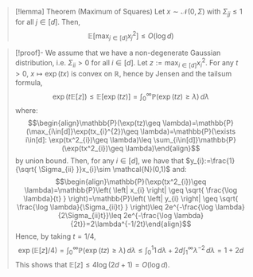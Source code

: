 
> [!lemma] Theorem (Maximum of Squares)
> Let $x \sim \mathcal{N}(0,\Sigma)$ with $\Sigma_{jj}\leq 1$ for all $j\in[d]$. Then, $$\mathbb{E}\left[ \max_{j\in[d]} x^{2}_{j}\right]\leq O(\log d) $$

> [!proof]-
> We assume that we have a non-degenerate Gaussian distribution, i.e. $\Sigma_{ii}>0$ for all $i\in[d]$. Let $z:=\max_{i\in[d]} x_{i}^{2}$. For any $t>0$, $x\mapsto \exp(tx)$ is convex on $\mathbb{R}$, hence by Jensen and the tailsum formula,$$\exp(t\mathbb{E}[z])\leq \mathbb{E}[\exp(tz)]=\int_{0}^{\infty} \mathbb{P}(\exp (tz)\geq \lambda) \, d\lambda $$where: $$\begin{align}\mathbb{P}(\exp(tz)\geq \lambda)=\mathbb{P}(\max_{i\in[d]}\exp(tx_{i}^{2})\geq \lambda)=\mathbb{P}(\exists i\in[d]: \exp(tx^2_{i})\geq \lambda)\leq \sum_{i\in[d]}\mathbb{P}(\exp(tx^2_{i})\geq \lambda)\end{align}$$by union bound. Then, for any $i\in[d]$,  we have that $y_{i}:=\frac{1}{\sqrt{ \Sigma_{ii} }}x_{i}\sim \mathcal{N}(0,1)$ and:$$\begin{align}\mathbb{P}(\exp(tx^2_{i})\geq \lambda)=\mathbb{P}\left( \left| x_{i} \right| \geq \sqrt{ \frac{\log \lambda}{t} } \right)=\mathbb{P}\left( \left| y_{i} \right| \geq \sqrt{ \frac{\log \lambda}{\Sigma_{ii}t} } \right)\leq 2e^{-\frac{\log \lambda}{2\Sigma_{ii}t}}\leq 2e^{-\frac{\log \lambda}{2t}}=2\lambda^{-1/2t}\end{align}$$Hence, by taking $t=1/4$, $$\exp(\mathbb{E}[z] / 4)=\int_{0}^{\infty} \mathbb{P}(\exp (tz)\geq \lambda) \, d\lambda \leq \int_{0}^{1} 1 \, d\lambda+2d\int_{1}^{\infty} \lambda^{-2} \, d\lambda=1+2d $$This shows that $\mathbb{E}[z]\leq 4\log(2d+1)=O(\log d)$.